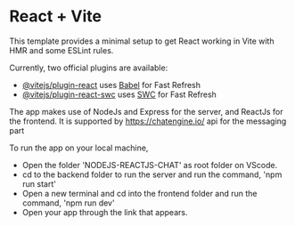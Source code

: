 # React + Vite

This template provides a minimal setup to get React working in Vite with HMR and some ESLint rules.

Currently, two official plugins are available:

- [@vitejs/plugin-react](https://github.com/vitejs/vite-plugin-react/blob/main/packages/plugin-react/README.md) uses [Babel](https://babeljs.io/) for Fast Refresh
- [@vitejs/plugin-react-swc](https://github.com/vitejs/vite-plugin-react-swc) uses [SWC](https://swc.rs/) for Fast Refresh

The app makes use of NodeJs and Express for the server, and ReactJs for the frontend.
It is supported by https://chatengine.io/ api for the messaging part

To run the app on your local machine,
- Open the folder 'NODEJS-REACTJS-CHAT' as root folder on VScode.
- cd to the backend folder to run the server and run the command, 'npm run start'
- Open a new terminal and cd into the frontend folder and run the command, 'npm run dev'
- Open your app through the link that appears.